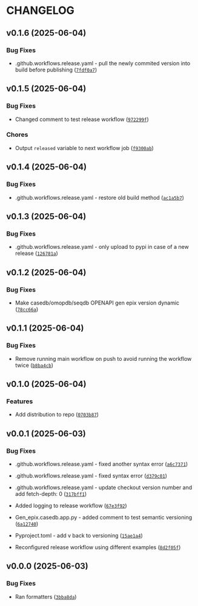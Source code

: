 # CHANGELOG

<!-- version list -->

## v0.1.6 (2025-06-04)

### Bug Fixes

- .github.workflows.release.yaml - pull the newly commited version into build before publishing
  ([`7fdf0a7`](https://github.com/RIVM-bioinformatics/gen-epix-api/commit/7fdf0a7b178b4ae5b81fb65b436fabf5c8be17db))


## v0.1.5 (2025-06-04)

### Bug Fixes

- Changed comment to test release workflow
  ([`972299f`](https://github.com/RIVM-bioinformatics/gen-epix-api/commit/972299fa92c18256388357c7b5e0ed3d0cbc06e0))

### Chores

- Output `released` variable to next workflow job
  ([`f9300ab`](https://github.com/RIVM-bioinformatics/gen-epix-api/commit/f9300abe45ca1853431d2a6f292acab4ed8f9c4e))


## v0.1.4 (2025-06-04)

### Bug Fixes

- .github.workflows.release.yaml - restore old build method
  ([`ac1a5b7`](https://github.com/RIVM-bioinformatics/gen-epix-api/commit/ac1a5b711cdcb0679ad0e3b592c55b425f6075e0))


## v0.1.3 (2025-06-04)

### Bug Fixes

- .github.workflows.release.yaml - only upload to pypi in case of a new release
  ([`126781a`](https://github.com/RIVM-bioinformatics/gen-epix-api/commit/126781a5b8548036399bb24c12bf1cd4e6e87234))


## v0.1.2 (2025-06-04)

### Bug Fixes

- Make casedb/omopdb/seqdb OPENAPI gen epix version dynamic
  ([`78cc66a`](https://github.com/RIVM-bioinformatics/gen-epix-api/commit/78cc66a72efd980014f23b1df073fda6783d9564))


## v0.1.1 (2025-06-04)

### Bug Fixes

- Remove running main workflow on push to avoid running the workflow twice
  ([`b8ba4cb`](https://github.com/RIVM-bioinformatics/gen-epix-api/commit/b8ba4cb138f8c694e3dc34b7b6fac67988cb678d))


## v0.1.0 (2025-06-04)

### Features

- Add distribution to repo
  ([`0703b87`](https://github.com/RIVM-bioinformatics/gen-epix-api/commit/0703b87c8fb670a32309c3d89e24584c033b1055))


## v0.0.1 (2025-06-03)

### Bug Fixes

- .github.workflows.release.yaml - fixed another syntax error
  ([`a6c7371`](https://github.com/RIVM-bioinformatics/gen-epix-api/commit/a6c7371227308aa94fb95ab6451989419a6d4d26))

- .github.workflows.release.yaml - fixed syntax error
  ([`d379c01`](https://github.com/RIVM-bioinformatics/gen-epix-api/commit/d379c01d0913b4ea83da250e5817396a61a24ae6))

- .github.workflows.release.yaml - update checkout version number and add fetch-depth: 0
  ([`317bff1`](https://github.com/RIVM-bioinformatics/gen-epix-api/commit/317bff199dd44ad391ab44b49f499b7cf6a61723))

- Added logging to release workflow
  ([`67e3f92`](https://github.com/RIVM-bioinformatics/gen-epix-api/commit/67e3f928a3bc96ffb4b6a868ba42d9fcc4d15fc8))

- Gen_epix.casedb.app.py - added comment to test semantic versioning
  ([`6a12740`](https://github.com/RIVM-bioinformatics/gen-epix-api/commit/6a12740fa1aeed18a340d27e224efbec30b63a6c))

- Pyproject.toml - add v back to versioning
  ([`15ae1a4`](https://github.com/RIVM-bioinformatics/gen-epix-api/commit/15ae1a4d03c85ae471d9027b822d80c5f5c7f621))

- Reconfigured release workflow using different examples
  ([`8d2f05f`](https://github.com/RIVM-bioinformatics/gen-epix-api/commit/8d2f05f17412fb8c8fc63eac7f282ccc635bef2d))


## v0.0.0 (2025-06-03)

### Bug Fixes

- Ran formatters
  ([`3bba8da`](https://github.com/RIVM-bioinformatics/gen-epix-api/commit/3bba8da4681a9335b37ef8cbebc551634ef12eb9))
